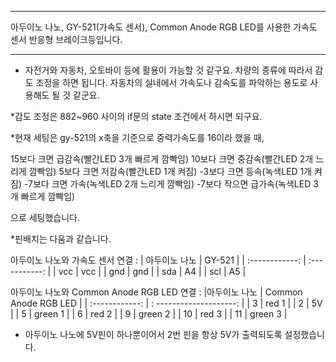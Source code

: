
 
***
아두이노 나노, GY-521(가속도 센서), Common Anode RGB LED를 사용한 가속도 센서 반응형 브레이크등입니다. 
***

* 자전거와 자동차, 오토바이 등에 활용이 가능할 것 같구요. 차량의 종류에 따라서 감도 조정을 하면 됩니다. 자동차의 실내에서 가속도나 감속도를 파악하는 용도로 사용해도 될 것 같군요. 

*감도 조정은 882~960 사이의 if문의 state 조건에서 하시면 되구요. 

*현재 세팅은 gy-521의 x축을 기준으로 중력가속도를 16이라 했을 때, 

15보다 크면 급감속(빨간LED 3개 빠르게 깜빡임)
10보다 크면 중감속(빨간LED 2개 느리게 깜빡임)
5보다 크면 저감속(빨간LED 1개 켜짐)
-3보다 크면 등속(녹색LED 1개 켜짐)
-7보다 크면 가속(녹색LED 2개 느리게 깜빡임)
-7보다 작으면 급가속(녹색LED 3개 빠르게 깜빡임)

으로 세팅했습니다. 



*핀배치는 다움과 같습니다. 

아두이노 나노와 가속도 센서 연결
:
| 아두이노 나노  | GY-521 |
| :------------: | :-----------: |
| vcc           |   vcc       |
| gnd           |   gnd       |
| sda           |   A4        |
| scl           |   A5        |


  
 아두이노 나노와 Common Anode RGB LED 연결
: 
|아두이노 나노   |   Common Anode RGB LED  |
| :------------: | : --------------------: |
| 3              |    red 1                | 
| 2              |    5V                   | 
| 5              |    green 1              | 
| 6              |    red 2                | 
| 9              |    green 2              | 
| 10             |    red 3                | 
| 11             |    green 3              | 
 
   
 
 * 아두이노 나노에 5V핀이 하나뿐이어서 2번 핀을 항상 5V가 출력되도록 설정했습니다. 
